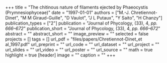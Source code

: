 +++
title = "The chitinous nature of filaments ejected by Phaeocystis (Prymnesiophyceae)"
date = "1997-01-01"
authors = ["M.-J. Chretiennot-Dinet", "M M Giraud-Guille", "D Vaulot", "J L Putaux", "Y Saito", "H Chanzy"]
publication_types = ["2"]
publication = "Journal of Phycology, (33), 4, _pp. 666–672_"
publication_short = "Journal of Phycology, (33), 4, _pp. 666–672_"
abstract = ""
abstract_short = ""
image_preview = ""
selected = false
projects = []
tags = []
url_pdf = "files/papers/Chretiennot-Dinet_et al_1997.pdf"
url_preprint = ""
url_code = ""
url_dataset = ""
url_project = ""
url_slides = ""
url_video = ""
url_poster = ""
url_source = ""
math = true
highlight = true
[header]
image = ""
caption = ""
+++
